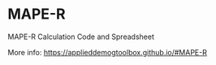 # MAPE-R
MAPE-R Calculation Code and Spreadsheet 

More info: https://applieddemogtoolbox.github.io/#MAPE-R
